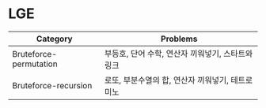 # LGE

|Category|Problems|
|---|---|
|Bruteforce-permutation|부등호, 단어 수학, 연산자 끼워넣기, 스타트와 링크|
|Bruteforce-recursion|로또, 부분수열의 합, 연산자 끼워넣기, 테트로미노|
